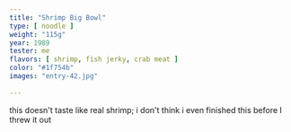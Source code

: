 ```yaml
---
title: "Shrimp Big Bowl"
type: [ noodle ]
weight: "115g"
year: 1989
tester: me
flavors: [ shrimp, fish jerky, crab meat ]
color: "#1f754b"
images: "entry-42.jpg"
 
---
```


this doesn't taste like real shrimp; i don't think i even finished this before I threw it out



